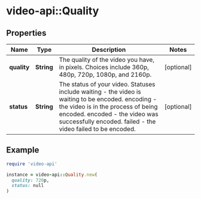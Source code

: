 # video-api::Quality

## Properties

| Name | Type | Description | Notes |
| ---- | ---- | ----------- | ----- |
| **quality** | **String** | The quality of the video you have, in pixels. Choices include 360p, 480p, 720p, 1080p, and 2160p. | [optional] |
| **status** | **String** | The status of your video. Statuses include waiting - the video is waiting to be encoded. encoding - the video is in the process of being encoded. encoded - the video was successfully encoded. failed - the video failed to be encoded. | [optional] |

## Example

```ruby
require 'video-api'

instance = video-api::Quality.new(
  quality: 720p,
  status: null
)
```

